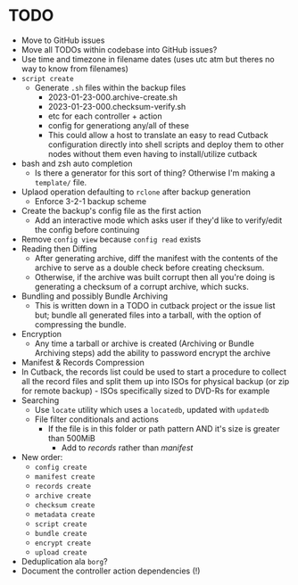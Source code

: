 # TODO

* Move to GitHub issues
* Move all TODOs within codebase into GitHub issues?
* Use time and timezone in filename dates (uses utc atm but theres no way to know from filenames)
* `script create`
  * Generate `.sh` files within the backup files
    * 2023-01-23-000.archive-create.sh
    * 2023-01-23-000.checksum-verify.sh
    * etc for each controller + action
    * config for generationg any/all of these
    * This could allow a host to translate an easy to read Cutback configuration directly into shell
      scripts and deploy them to other nodes without them even having to install/utilize cutback
* bash and zsh auto completion
  * Is there a generator for this sort of thing? Otherwise I'm making a `template/` file.
* Uplaod operation defaulting to `rclone` after backup generation
  * Enforce 3-2-1 backup scheme
* Create the backup's config file as the first action
  * Add an interactive mode which asks user if they'd like to verify/edit the config before continuing
* Remove `config view` because `config read` exists
* Reading then Diffing
  * After generating archive, diff the manifest with the contents of the archive to serve as a double check before creating checksum.
  * Otherwise, if the archive was built corrupt then all you're doing is generating a checksum of a corrupt archive, which sucks.
* Bundling and possibly Bundle Archiving
  * This is written down in a TODO in cutback project or the issue list but; bundle all generated files into a tarball, with the option of compressing the bundle.
* Encryption
  * Any time a tarball or archive is created (Archiving or Bundle Archiving steps) add the ability to password encrypt the archive
* Manifest & Records Compression
* In Cutback, the records list could be used to start a procedure to collect all the record files and split them up into ISOs for physical backup (or zip for remote backup) - ISOs specifically sized to DVD-Rs for example
* Searching
  * Use `locate` utility which uses a `locatedb`, updated with `updatedb`
  * File filter conditionals and actions
    * If the file is in this folder or path pattern AND it's size is greater than 500MiB
      * Add to *records* rather than *manifest*
* New order:
  * `config create`
  * `manifest create`
  * `records create`
  * `archive create`
  * `checksum create`
  * `metadata create`
  * `script create`
  * `bundle create`
  * `encrypt create`
  * `upload create`
* Deduplication ala `borg`?
* Document the controller action dependencies (!)
